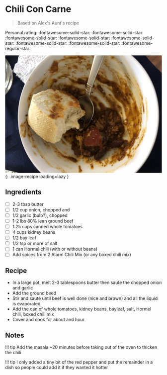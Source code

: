 # Chili Con Carne

> Based on Alex's Aunt's recipe

<!-- {cts} rating=4; (User can specify rating on scale of 1-5) -->
Personal rating: :fontawesome-solid-star: :fontawesome-solid-star: :fontawesome-solid-star: :fontawesome-solid-star: :fontawesome-solid-star: :fontawesome-solid-star: :fontawesome-solid-star: :fontawesome-regular-star:
<!-- {cte} -->

<!-- {cts} name_image=chili_con_carne.jpeg; (User can specify image name) -->
![chili_con_carne.jpeg](./chili_con_carne.jpeg){: .image-recipe loading=lazy }
<!-- {cte} -->

## Ingredients

* [ ] 2-3 tbsp butter
* [ ] 1/2 cup onion, chopped and
* [ ] 1/2 garlic (bulb?), chopped
* [ ] 1-2 lbs 80% lean ground beef
* [ ] 1.25 cups canned whole tomatoes
* [ ] 4 cups kidney beans
* [ ] 1/2 bay leaf
* [ ] 1/2 tsp or more of salt
* [ ] 1 can Hormel chili (with or without beans)
* [ ] Add spices from 2 Alarm Chili Mix (or any boxed chili mix)

## Recipe

* In a large pot, melt 2-3 tablespoons butter then saute the chopped onion and garlic
* Add the ground beed
* Stir and sauté until beef is well done (nice and brown) and all the liquid is evaporated
* Add the can of whole tomatoes, kidney beans, bayleaf, salt, Hormel chili, boxed chili mix
* Cover and cook for about and hour

## Notes

!!! tip
    Add the masala ~20 minutes before taking out of the oven to thicken the chili

!!! tip
    I only added a tiny bit of the red pepper and put the remainder in a dish so people  could add it if they wanted it hotter
